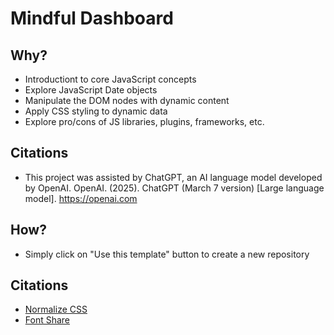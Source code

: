 # Mindful Dashboard

## Why? 
* Introductiont to core JavaScript concepts
* Explore JavaScript Date objects
* Manipulate the DOM nodes with dynamic content
* Apply CSS styling to dynamic data
* Explore pro/cons of JS libraries, plugins, frameworks, etc.

## Citations
* This project was assisted by ChatGPT, an AI language model developed by OpenAI.
  OpenAI. (2025). ChatGPT (March 7 version) [Large language model]. https://openai.com

## How?
* Simply click on "Use this template" button to create a new repository

## Citations
* [Normalize CSS](https://necolas.github.io/normalize.css/)
* [Font Share](https://www.fontshare.com/)


